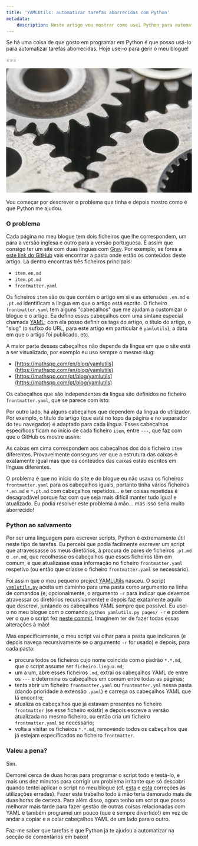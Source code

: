 ```yaml
---
title: 'YAMLUtils: automatizar tarefas aborrecidas com Python'
metadata:
    description: Neste artigo vou mostrar como usei Python para automatizar parte da gestão do meu blogue.
---
```


Se há uma coisa de que gosto em programar em Python é que posso usá-lo para automatizar tarefas aborrecidas. Hoje usei-o para gerir o meu blogue!

===

![a close-up of three gears turning together](gears.jpg "Photo by Bill Oxford on Unsplash")

Vou começar por descrever o problema que tinha e depois mostro como é que Python me ajudou.

### O problema

Cada página no meu blogue tem dois ficheiros que lhe correspondem, um para a versão inglesa e outro para a versão portuguesa. É assim que consigo ter um site com duas línguas com [Grav]. Por exemplo, se fores a [este link do GitHub][yamlutils-post] vais encontrar a pasta onde estão os conteúdos deste artigo. Lá dentro encontras três ficheiros principais:

 - `item.en.md`
 - `item.pt.md`
 - `frontmatter.yaml`

Os ficheiros `item` são os que contém o artigo em si e as extensões `.en.md` e `.pt.md` identificam a língua em que o artigo está escrito. O ficheiro `frontmatter.yaml` tem alguns "cabeçalhos" que me ajudam a customizar o blogue e o artigo. Eu defino esses cabeçalhos com uma sintaxe especial chamada [YAML]; com ela posso definir os tags do artigo, o título do artigo, o "slug" (o sufixo do URL, para este artigo em particular é `yamlutils`), a data em que o artigo foi publicado, etc.

A maior parte desses cabeçalhos não depende da língua em que o site está a ser visualizado, por exemplo eu uso sempre o mesmo slug:

 - [https://mathspp.com/en/blog/yamlutils](https://mathspp.com/en/blog/yamlutils)
 - [https://mathspp.com/pt/blog/yamlutils](https://mathspp.com/pt/blog/yamlutils)

Os cabeçalhos que são independentes da língua são definidos no ficheiro `frontmatter.yaml`, que se parece com isto:

<script src="https://gist.github.com/RojerGS/0ff988fb2ac54a81dc18349cc9c619f9.js"></script>



Por outro lado, há alguns cabeçalhos que dependem da língua do utilizador. Por exemplo, o título do artigo (que está no topo da página e no separador do teu navegador) é adaptado para cada língua. Esses cabeçalhos específicos ficam no início de cada ficheiro `item`, entre `---`, que faz com que o GitHub os mostre assim:

<script src="https://gist.github.com/RojerGS/1f8f2727e6358ad33bec5700be4220ed.js"></script>



As caixas em cima correspondem aos cabeçalhos dos dois ficheiro `item` diferentes. Provavelmente consegues ver que a estrutura das caixas é exatamente igual mas que os conteúdos das caixas estão escritos em línguas diferentes.

O problema é que no início do site e do blogue eu não usava os ficheiros `frontmatter.yaml` para os cabeçalhos iguais, portanto tinha vários ficheiros `*.en.md` e `*.pt.md` com cabeçalhos repetidos... e ter coisas repetidas é desagradável porque faz com que seja mais difícil manter tudo igual e atualizado. Eu podia resolver este problema à mão... mas isso seria muito aborrecido!


### Python ao salvamento

Por ser uma linguagem para escrever scripts, Python é extremamente útil neste tipo de tarefas. Eu percebi que podia facilmente escrever um script que atravessasse os meus diretórios, à procura de pares de ficheiros `.pt.md` e `.en.md`, que recolhesse os cabeçalhos que esses ficheiros têm em comum, e que atualizasse essa informação no ficheiro `frontmatter.yaml` respetivo (ou então que criasse o ficheiro `frontmatter.yaml` se necessário).

Foi assim que o meu pequeno project [YAMLUtils] nasceu. O script [`yamlutils.py`][yamlutils.py] aceita um caminho para uma pasta como argumento na linha de comandos (e, opcionalmente, o argumento `-r` para indicar que devemos atravessar os diretórios recursivamente) e depois faz exatamente aquilo que descrevi, juntando os cabeçalhos YAML sempre que possível. Eu usei-o no meu blogue com o comando `python yamlutils.py pages/ -r` e podem ver o que o script fez [neste commit](https://github.com/RojerGS/mathspp/commit/7ba80b086d6987ed819c872432ef1eafc1f1b023). Imaginem ter de fazer todas essas alterações à mão!

Mas especificamente, o meu script vai olhar para a pasta que indicares (e depois navega recursivamente se o argumento `-r` for usado) e depois, para cada pasta:

 - procura todos os ficheiros cujo nome coincida com o padrão `*.*.md`, que o script assume ser `ficheiro.lingua.md`;
 - um a um, abre esses ficheiros `.md`, extrai os cabeçalhos YAML de entre os `---` e determina os cabeçalhos em comum entre todas as páginas;
 - tenta abrir um ficheiro `frontmatter.yaml` ou `frontmatter.yml` nessa pasta (dando prioridade à extensão `.yaml`) e carrega os cabeçalhos YAML que lá encontre;
 - atualiza os cabeçalhos que já estavam presentes no ficheiro `frontmatter` (se esse ficheiro existir) e depois escreve a versão atualizada no mesmo ficheiro, ou então cria um ficheiro `frontmatter.yaml` se necessário;
 - volta a visitar os ficheiros `*.*.md`, removendo todos os cabeçalhos que já estejam específicados no ficheiro `frontmatter`.


### Valeu a pena?

Sim.

Demorei cerca de duas horas para programar o script todo e testá-lo, e mais uns dez minutos para corrigir um problema irritante que só descobri quando tentei aplicar o script no meu blogue (cf. [esta][bug-1] e [esta][bug-2] correções às utilizações erradas). Fazer este trabalho todo à mão teria demorado mais de duas horas de certeza. Para além disso, agora tenho um script que posso melhorar mais tarde para fazer gestão de outras coisas relacionadas com YAML e também programei um pouco (que é sempre divertido!) em vez de andar a copiar e a colar cabeçalhos YAML de um lado para o outro.

Faz-me saber que tarefas é que Python já te ajudou a automatizar na secção de comentários em baixo!

[Grav]: https://getgrav.org/
[YAML]: https://en.wikipedia.org/wiki/YAML
[xkcd]: https://xkcd.com
[yamlutils]: https://github.com/RojerGS/projects/tree/master/yamlutils
[yamlutils-post]: https://github.com/RojerGS/mathspp/tree/master/pages/02.blog/yamlutils
[yamlutils.py]: https://github.com/RojerGS/projects/tree/master/yamlutils/yamlutils.py
[bug-1]: https://github.com/RojerGS/mathspp/commit/6ac01f412bdd099eb673201689d89ea77d0370d0
[bug-2]: https://github.com/RojerGS/mathspp/commit/e97dbad13ffc6009d1160b78a83cab467b42f1ca